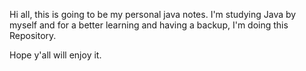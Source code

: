 Hi all, this is going to be my personal java notes. 
I'm studying Java by myself and for a better learning and having a backup, I'm doing this Repository.

Hope y'all will enjoy it.
